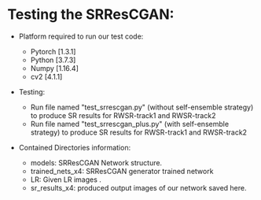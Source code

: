 # Testing the SRResCGAN:
- Platform required to run our test code: 
	- Pytorch [1.3.1] 
	- Python [3.7.3] 
	- Numpy [1.16.4] 
	- cv2 [4.1.1] 

- Testing:
	- Run file named "test_srrescgan.py" (without self-ensemble strategy) to produce SR results for RWSR-track1 and RWSR-track2
	- Run file named "test_srrescgan_plus.py" (with self-ensemble strategy) to produce SR results for RWSR-track1 and RWSR-track2

- Contained Directories information: 
	- models: SRResCGAN Network structure.
	- trained_nets_x4: SRResCGAN generator trained network
	- LR: Given LR images .
	- sr_results_x4: produced output images of our network saved here. 
